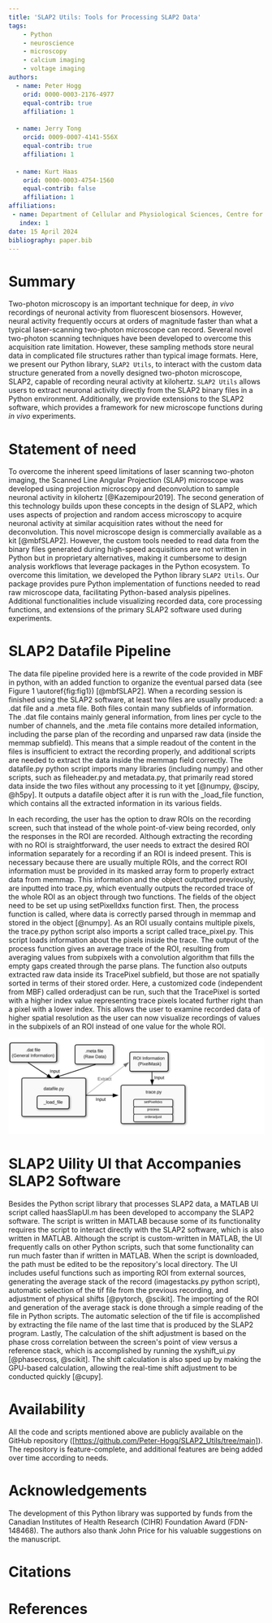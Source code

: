 ```yaml
---
title: 'SLAP2 Utils: Tools for Processing SLAP2 Data'
tags:
    - Python
    - neuroscience
    - microscopy
    - calcium imaging
    - voltage imaging
authors:
  - name: Peter Hogg
    orid: 0000-0003-2176-4977
    equal-contrib: true 
    affiliation: 1

  - name: Jerry Tong
    orcid: 0009-0007-4141-556X
    equal-contrib: true
    affiliation: 1 

  - name: Kurt Haas
    orid: 0000-0003-4754-1560
    equal-contrib: false
    affiliation: 1
affiliations:
 - name: Department of Cellular and Physiological Sciences, Centre for Brain Health, School of Biomedical Engineering, University of British Columbia, Vancouver, Canada
   index: 1
date: 15 April 2024
bibliography: paper.bib
---
```


# Summary

Two-photon microscopy is an important technique for deep, *in vivo* recordings of neuronal activity from fluorescent biosensors. However, neural activity frequently occurs at orders of magnitude faster than what a typical laser-scanning two-photon microscope can record. Several novel two-photon scanning techniques have been developed to overcome this acquisition rate limitation. However, these sampling methods store neural data in complicated file structures rather than typical image formats. Here, we present our Python library, `SLAP2 Utils`, to interact with the custom data structure generated from a novelly designed two-photon microscope, SLAP2, capable of recording neural activity at kilohertz. `SLAP2 Utils` allows users to extract neuronal activity directly from the SLAP2 binary files in a Python environment. Additionally, we provide extensions to the SLAP2 software, which provides a framework for new microscope functions during *in vivo* experiments.  

# Statement of need

To overcome the inherent speed limitations of laser scanning two-photon imaging, the Scanned Line Angular Projection (SLAP) microscope was developed using projection microscopy and deconvolution to sample neuronal activity in kilohertz [@Kazemipour2019]. The second generation of this technology builds upon these concepts in the design of SLAP2, which uses aspects of projection and random access microscopy to acquire neuronal activity at similar acquisition rates without the need for deconvolution. This novel microscope design is commercially available as a kit [@mbfSLAP2]. However, the custom tools needed to read data from the binary files generated during high-speed acquisitions are not written in Python but in proprietary alternatives, making it cumbersome to design analysis workflows that leverage packages in the Python ecosystem. To overcome this limitation, we developed the Python library `SLAP2 Utils`. Our package provides pure Python implementation of functions needed to read raw microscope data, facilitating Python-based analysis pipelines. Additional functionalities include visualizing recorded data, core processing functions, and extensions of the primary SLAP2 software used during experiments.

# SLAP2 Datafile Pipeline

The data file pipeline provided here is a rewrite of the code provided in MBF in python, with an added function to organize the eventual parsed data (see Figure 1 \autoref{fig:fig1}) [@mbfSLAP2]. When a recording session is finished using the SLAP2 software, at least two files are usually produced: a .dat file and a .meta file. Both files contain many subfields of information. The .dat file contains mainly general information, from lines per cycle to the number of channels, and the .meta file contains more detailed information, including the parse plan of the recording and unparsed raw data (inside the memmap subfield). This means that a simple readout of the content in the files is insufficient to extract the recording properly, and additional scripts are needed to extract the data inside the memmap field correctly. The datafile.py python script imports many libraries (including numpy) and other scripts, such as fileheader.py and metadata.py, that primarily read stored data inside the two files without any processing to it yet [@numpy, @scipy, @h5py]. It outputs a datafile object after it is run with the _load_file function, which contains all the extracted information in its various fields.

In each recording, the user has the option to draw ROIs on the recording screen, such that instead of the whole point-of-view being recorded, only the responses in the ROI are recorded. Although extracting the recording with no ROI is straightforward, the user needs to extract the desired ROI information separately for a recording if an ROI is indeed present. This is necessary because there are usually multiple ROIs, and the correct ROI information must be provided in its masked array form to properly extract data from memmap. This information and the object outputted previously, are inputted into trace.py, which eventually outputs the recorded trace of the whole ROI as an object through two functions. The fields of the object need to be set up using setPixelIdxs function first. Then, the process function is called, where data is correctly parsed through in memmap and stored in the object [@numpy]. As an ROI usually contains multiple pixels, the trace.py python script also imports a script called trace_pixel.py. This script loads information about the pixels inside the trace. The output of the process function gives an average trace of the ROI, resulting from averaging values from subpixels with a convolution algorithm that fills the empty gaps created through the parse plans. The function also outputs extracted raw data inside its TracePixel subfield, but those are not spatially sorted in terms of their stored order. Here, a customized code (independent from MBF) called orderadjust can be run, such that the TracePixel is sorted with a higher index value representing trace pixels located further right than a pixel with a lower index. This allows the user to examine recorded data of higher spatial resolution as the user can now visualize recordings of values in the subpixels of an ROI instead of one value for the whole ROI.

![Figure 1: SLAP2 Pipeline. The .dat file and .meta file are inputted into datafile.py under the _load_file function, which returns a datafile object, The ROI information need to be extracted and such information are together inputted with the output of _load_file function into the trace.py, function with the order of setPixelIdxs, process, and orderadjust.\label{fig:fig1}](SLAP2_Pipeline.svg)

# SLAP2 Uility UI that Accompanies SLAP2 Software

Besides the Python script library that processes SLAP2 data, a MATLAB UI script called haasSlapUI.m has been developed to accompany the SLAP2 software. The script is written in MATLAB because some of its functionality requires the script to interact directly with the SLAP2 software, which is also written in MATLAB. Although the script is custom-written in MATLAB, the UI frequently calls on other Python scripts, such that some functionality can run much faster than if written in MATLAB. When the script is downloaded, the path must be edited to be the repository's local directory. The UI includes useful functions such as importing ROI from external sources, generating the average stack of the record (imagestacks.py python script), automatic selection of the tif file from the previous recording, and adjustment of physical shifts [@pytorch, @scikit]. The importing of the ROI and generation of the average stack is done through a simple reading of the file in Python scripts. The automatic selection of the tif file is accomplished by extracting the file name of the last time that is produced by the SLAP2 program. Lastly, The calculation of the shift adjustment is based on the phase cross correlation between the screen's point of view versus a reference stack, which is accomplished by running the xyshift_ui.py [@phasecross, @scikit]. The shift calculation is also sped up by making the GPU-based calculation, allowing the real-time shift adjustment to be conducted quickly [@cupy]. 

# Availability

All the code and scripts mentioned above are publicly available on the GitHub repository ([https://github.com/Peter-Hogg/SLAP2_Utils/tree/main]). The repository is feature-complete, and additional features are being added over time according to needs. 

# Acknowledgements

The development of this Python library was supported by funds from the Canadian Institutes of Health Research (CIHR) Foundation Award (FDN-148468). The authors also thank John Price for his valuable suggestions on the manuscript.

# Citations


# References
